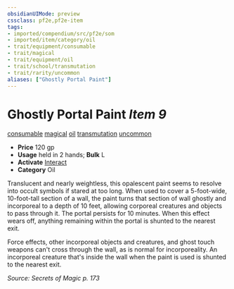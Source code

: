 ```yaml
---
obsidianUIMode: preview
cssclass: pf2e,pf2e-item
tags:
- imported/compendium/src/pf2e/som
- imported/item/category/oil
- trait/equipment/consumable
- trait/magical
- trait/equipment/oil
- trait/school/transmutation
- trait/rarity/uncommon
aliases: ["Ghostly Portal Paint"]
---
```

# Ghostly Portal Paint *Item 9*  
[consumable](consumable.md)  [magical](magical.md)  [oil](oil.md)  [transmutation](transmutation.md)  [uncommon](uncommon.md)  

- **Price** 120 gp
- **Usage** held in 2 hands; **Bulk** L
- **Activate** [Interact](interact.md)
- **Category** Oil

Translucent and nearly weightless, this opalescent paint seems to resolve into occult symbols if stared at too long. When used to cover a 5-foot-wide, 10-foot-tall section of a wall, the paint turns that section of wall ghostly and incorporeal to a depth of 10 feet, allowing corporeal creatures and objects to pass through it. The portal persists for 10 minutes. When this effect wears off, anything remaining within the portal is shunted to the nearest exit.

Force effects, other incorporeal objects and creatures, and ghost touch weapons can't cross through the wall, as is normal for incorporeality. An incorporeal creature that's inside the wall when the paint is used is shunted to the nearest exit.

*Source: Secrets of Magic p. 173*